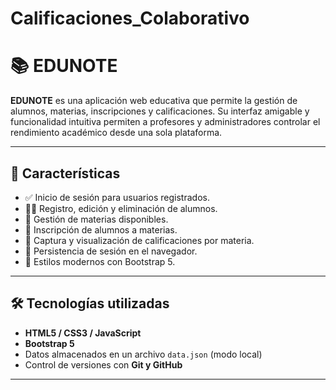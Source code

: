 # Calificaciones_Colaborativo
# 📚 EDUNOTE

**EDUNOTE** es una aplicación web educativa que permite la gestión de alumnos, materias, inscripciones y calificaciones. Su interfaz amigable y funcionalidad intuitiva permiten a profesores y administradores controlar el rendimiento académico desde una sola plataforma.

---

## 🚀 Características

- ✅ Inicio de sesión para usuarios registrados.
- 👩‍🎓 Registro, edición y eliminación de alumnos.
- 📘 Gestión de materias disponibles.
- 📝 Inscripción de alumnos a materias.
- 🧮 Captura y visualización de calificaciones por materia.
- 💾 Persistencia de sesión en el navegador.
- 🎨 Estilos modernos con Bootstrap 5.

---

## 🛠️ Tecnologías utilizadas

- **HTML5 / CSS3 / JavaScript**
- **Bootstrap 5**
- Datos almacenados en un archivo `data.json` (modo local)
- Control de versiones con **Git y GitHub**

---
